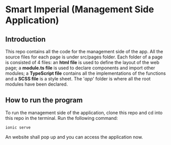 # Smart Imperial (Management Side Application)

## Introduction

This repo contains all the code for the management side of the app. All the source files for each page is under src/pages folder. Each folder of a page is consisted of 4 files: an **html file** is used to define the layout of the web page; a **module.ts file** is used to declare components and import other modules; a **TypeScript file** contains all the implementations of the functions and a **SCSS file** is a style sheet. The '*app*' folder is where all the root modules have been declared.

## How to run the program

To run the management side of the application, clone this repo and cd into this repo in the terminal. Run the following command:

```
ionic serve
```

An website shall pop up and you can access the application now.
